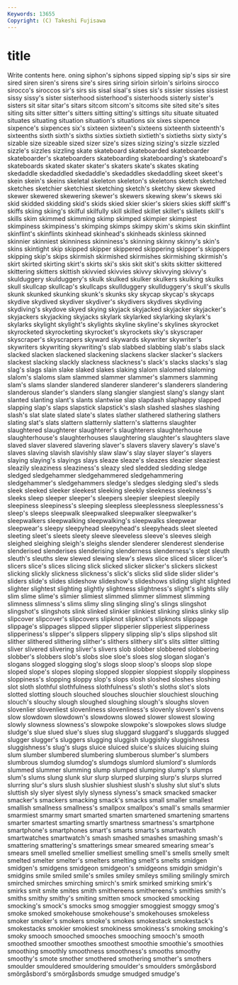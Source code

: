 ```yaml
---
Keywords: 13655 
Copyright: (C) Takeshi Fujisawa
---
```


# title

Write contents here.
oning siphon's siphons
sipped sipping sip's sips sir sire sired siren siren's sirens
sire's sires siring sirloin sirloin's sirloins sirocco sirocco's siroccos sir's
sirs sis sisal sisal's sises sis's sissier sissies sissiest sissy
sissy's sister sisterhood sisterhood's sisterhoods sisterly sister's sisters sit sitar
sitar's sitars sitcom sitcom's sitcoms site sited site's sites siting
sits sitter sitter's sitters sitting sitting's sittings situ situate situated
situates situating situation situation's situations six sixes sixpence sixpence's sixpences
six's sixteen sixteen's sixteens sixteenth sixteenth's sixteenths sixth sixth's sixths
sixties sixtieth sixtieth's sixtieths sixty sixty's sizable size sizeable sized
sizer size's sizes sizing sizing's sizzle sizzled sizzle's sizzles sizzling
skate skateboard skateboarded skateboarder skateboarder's skateboarders skateboarding skateboarding's skateboard's skateboards
skated skater skater's skaters skate's skates skating skedaddle skedaddled skedaddle's
skedaddles skedaddling skeet skeet's skein skein's skeins skeletal skeleton skeleton's
skeletons sketch sketched sketches sketchier sketchiest sketching sketch's sketchy skew
skewed skewer skewered skewering skewer's skewers skewing skew's skews ski
skid skidded skidding skid's skids skied skier skier's skiers skies
skiff skiff's skiffs skiing skiing's skilful skilfully skill skilled skillet
skillet's skillets skill's skills skim skimmed skimming skimp skimped skimpier
skimpiest skimpiness skimpiness's skimping skimps skimpy skim's skims skin skinflint
skinflint's skinflints skinhead skinhead's skinheads skinless skinned skinnier skinniest skinniness
skinniness's skinning skinny skinny's skin's skins skintight skip skipped skipper
skippered skippering skipper's skippers skipping skip's skips skirmish skirmished skirmishes
skirmishing skirmish's skirt skirted skirting skirt's skirts ski's skis skit
skit's skits skitter skittered skittering skitters skittish skivvied skivvies skivvy
skivvying skivvy's skulduggery skulduggery's skulk skulked skulker skulkers skulking skulks
skull skullcap skullcap's skullcaps skullduggery skullduggery's skull's skulls skunk skunked
skunking skunk's skunks sky skycap skycap's skycaps skydive skydived skydiver
skydiver's skydivers skydives skydiving skydiving's skydove skyed skying skyjack skyjacked
skyjacker skyjacker's skyjackers skyjacking skyjacks skylark skylarked skylarking skylark's skylarks
skylight skylight's skylights skyline skyline's skylines skyrocket skyrocketed skyrocketing skyrocket's
skyrockets sky's skyscraper skyscraper's skyscrapers skyward skywards skywriter skywriter's skywriters
skywriting skywriting's slab slabbed slabbing slab's slabs slack slacked slacken
slackened slackening slackens slacker slacker's slackers slackest slacking slackly slackness
slackness's slack's slacks slacks's slag slag's slags slain slake slaked
slakes slaking slalom slalomed slaloming slalom's slaloms slam slammed slammer
slammer's slammers slamming slam's slams slander slandered slanderer slanderer's slanderers
slandering slanderous slander's slanders slang slangier slangiest slang's slangy slant
slanted slanting slant's slants slantwise slap slapdash slaphappy slapped slapping
slap's slaps slapstick slapstick's slash slashed slashes slashing slash's slat
slate slated slate's slates slather slathered slathering slathers slating slat's
slats slattern slatternly slattern's slatterns slaughter slaughtered slaughterer slaughterer's slaughterers
slaughterhouse slaughterhouse's slaughterhouses slaughtering slaughter's slaughters slave slaved slaver slavered
slavering slaver's slavers slavery slavery's slave's slaves slaving slavish slavishly
slaw slaw's slay slayer slayer's slayers slaying slaying's slayings slays
sleaze sleaze's sleazes sleazier sleaziest sleazily sleaziness sleaziness's sleazy sled
sledded sledding sledge sledged sledgehammer sledgehammered sledgehammering sledgehammer's sledgehammers sledge's
sledges sledging sled's sleds sleek sleeked sleeker sleekest sleeking sleekly
sleekness sleekness's sleeks sleep sleeper sleeper's sleepers sleepier sleepiest sleepily
sleepiness sleepiness's sleeping sleepless sleeplessness sleeplessness's sleep's sleeps sleepwalk sleepwalked
sleepwalker sleepwalker's sleepwalkers sleepwalking sleepwalking's sleepwalks sleepwear sleepwear's sleepy sleepyhead
sleepyhead's sleepyheads sleet sleeted sleeting sleet's sleets sleety sleeve sleeveless
sleeve's sleeves sleigh sleighed sleighing sleigh's sleighs slender slenderer slenderest
slenderise slenderised slenderises slenderising slenderness slenderness's slept sleuth sleuth's sleuths
slew slewed slewing slew's slews slice sliced slicer slicer's slicers
slice's slices slicing slick slicked slicker slicker's slickers slickest slicking
slickly slickness slickness's slick's slicks slid slide slider slider's sliders
slide's slides slideshow slideshow's slideshows sliding slight slighted slighter slightest
slighting slightly slightness slightness's slight's slights slily slim slime slime's
slimier slimiest slimmed slimmer slimmest slimming slimness slimness's slims slimy
sling slinging sling's slings slingshot slingshot's slingshots slink slinked slinkier
slinkiest slinking slinks slinky slip slipcover slipcover's slipcovers slipknot slipknot's
slipknots slippage slippage's slippages slipped slipper slipperier slipperiest slipperiness slipperiness's
slipper's slippers slippery slipping slip's slips slipshod slit slither slithered
slithering slither's slithers slithery slit's slits slitter slitting sliver slivered
slivering sliver's slivers slob slobber slobbered slobbering slobber's slobbers slob's
slobs sloe sloe's sloes slog slogan slogan's slogans slogged slogging
slog's slogs sloop sloop's sloops slop slope sloped slope's slopes
sloping slopped sloppier sloppiest sloppily sloppiness sloppiness's slopping sloppy slop's
slops slosh sloshed sloshes sloshing slot sloth slothful slothfulness slothfulness's
sloth's sloths slot's slots slotted slotting slouch slouched slouches slouchier
slouchiest slouching slouch's slouchy slough sloughed sloughing slough's sloughs sloven
slovenlier slovenliest slovenliness slovenliness's slovenly sloven's slovens slow slowdown slowdown's
slowdowns slowed slower slowest slowing slowly slowness slowness's slowpoke slowpoke's
slowpokes slows sludge sludge's slue slued slue's slues slug sluggard
sluggard's sluggards slugged slugger slugger's sluggers slugging sluggish sluggishly sluggishness
sluggishness's slug's slugs sluice sluiced sluice's sluices sluicing sluing slum
slumber slumbered slumbering slumberous slumber's slumbers slumbrous slumdog slumdog's slumdogs
slumlord slumlord's slumlords slummed slummer slumming slump slumped slumping slump's
slumps slum's slums slung slunk slur slurp slurped slurping slurp's
slurps slurred slurring slur's slurs slush slushier slushiest slush's slushy
slut slut's sluts sluttish sly slyer slyest slyly slyness slyness's
smack smacked smacker smacker's smackers smacking smack's smacks small smaller
smallest smallish smallness smallness's smallpox smallpox's small's smalls smarmier smarmiest
smarmy smart smarted smarten smartened smartening smartens smarter smartest smarting
smartly smartness smartness's smartphone smartphone's smartphones smart's smarts smarts's smartwatch
smartwatches smartwatch's smash smashed smashes smashing smash's smattering smattering's smatterings
smear smeared smearing smear's smears smell smelled smellier smelliest smelling
smell's smells smelly smelt smelted smelter smelter's smelters smelting smelt's
smelts smidgen smidgen's smidgens smidgeon smidgeon's smidgeons smidgin smidgin's smidgins
smile smiled smile's smiles smiley smileys smiling smilingly smirch smirched
smirches smirching smirch's smirk smirked smirking smirk's smirks smit smite
smites smith smithereens smithereens's smithies smith's smiths smithy smithy's smiting
smitten smock smocked smocking smocking's smock's smocks smog smoggier smoggiest
smoggy smog's smoke smoked smokehouse smokehouse's smokehouses smokeless smoker smoker's
smokers smoke's smokes smokestack smokestack's smokestacks smokier smokiest smokiness smokiness's
smoking smoking's smoky smooch smooched smooches smooching smooch's smooth smoothed
smoother smoothes smoothest smoothie smoothie's smoothies smoothing smoothly smoothness smoothness's
smooths smoothy smoothy's smote smother smothered smothering smother's smothers smoulder
smouldered smouldering smoulder's smoulders smörgåsbord smörgåsbord's smörgåsbords smudge smudged smudge's
